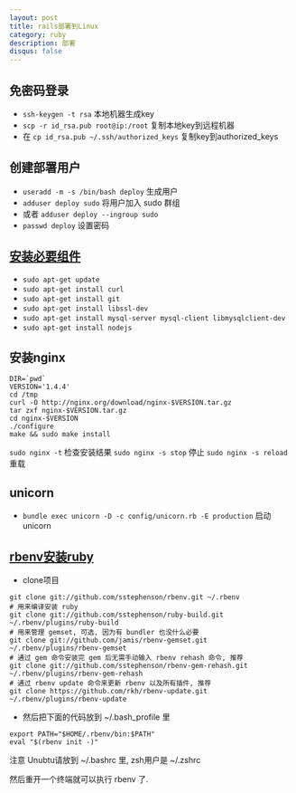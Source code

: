 ```yaml
---
layout: post
title: rails部署到Linux
category: ruby
description: 部署
disqus: false
---
```


## 免密码登录
* `ssh-keygen -t rsa` 本地机器生成key
* `scp -r id_rsa.pub root@ip:/root` 复制本地key到远程机器
* 在 `cp id_rsa.pub ~/.ssh/authorized_keys` 复制key到authorized_keys

## 创建部署用户
* `useradd -m -s /bin/bash deploy` 生成用户
* `adduser deploy sudo` 将用户加入 sudo 群组
* 或者 `adduser deploy --ingroup sudo`
* `passwd deploy` 设置密码

## [安装必要组件](https://github.com/huacnlee/init.d)
* `sudo apt-get update`
* `sudo apt-get install curl`
* `sudo apt-get install git`
* `sudo apt-get install libssl-dev`
* `sudo apt-get install mysql-server mysql-client libmysqlclient-dev`
* `sudo apt-get install nodejs`

## 安装nginx

```
DIR=`pwd`
VERSION='1.4.4'
cd /tmp
curl -O http://nginx.org/download/nginx-$VERSION.tar.gz
tar zxf nginx-$VERSION.tar.gz
cd nginx-$VERSION
./configure
make && sudo make install
```

`sudo nginx -t` 检查安装结果
`sudo nginx -s stop` 停止
`sudo nginx -s reload` 重载

## unicorn

* `bundle exec unicorn -D -c config/unicorn.rb -E production` 启动unicorn

## [rbenv安装ruby](https://ruby-china.org/wiki/rbenv-guide)
* clone项目
```
git clone git://github.com/sstephenson/rbenv.git ~/.rbenv
# 用来编译安装 ruby
git clone git://github.com/sstephenson/ruby-build.git ~/.rbenv/plugins/ruby-build
# 用来管理 gemset, 可选, 因为有 bundler 也没什么必要
git clone git://github.com/jamis/rbenv-gemset.git  ~/.rbenv/plugins/rbenv-gemset
# 通过 gem 命令安装完 gem 后无需手动输入 rbenv rehash 命令, 推荐
git clone git://github.com/sstephenson/rbenv-gem-rehash.git ~/.rbenv/plugins/rbenv-gem-rehash
# 通过 rbenv update 命令来更新 rbenv 以及所有插件, 推荐
git clone https://github.com/rkh/rbenv-update.git ~/.rbenv/plugins/rbenv-update
```

* 然后把下面的代码放到 ~/.bash_profile 里

```
export PATH="$HOME/.rbenv/bin:$PATH"
eval "$(rbenv init -)"
```

注意 Unubtu请放到 ~/.bashrc 里, zsh用户是 ~/.zshrc

然后重开一个终端就可以执行 rbenv 了.

